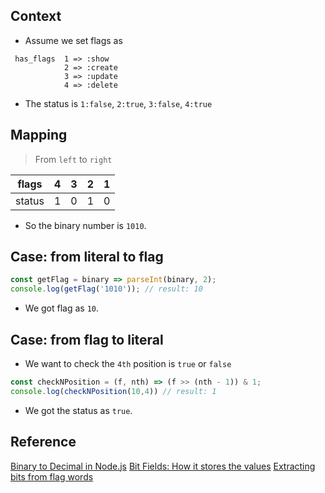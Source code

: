 ## Context
- Assume we set flags as
```
 has_flags  1 => :show
            2 => :create
            3 => :update
            4 => :delete
```
- The status is `1:false`, `2:true`, `3:false`, `4:true`

## Mapping
> From `left` to `right`

| flags | 4   | 3   | 2   | 1   |
| ----- | --- | --- | --- | --- |
| status    | 1   | 0   | 1   | 0   |
- So the binary number is `1010`.

## Case: from literal to flag
```javascript
const getFlag = binary => parseInt(binary, 2); 
console.log(getFlag('1010')); // result: 10
```
- We got flag as `10`.
## Case: from flag to literal
- We want to check the `4th` position is `true` or `false`
```javascript
const checkNPosition = (f, nth) => (f >> (nth - 1)) & 1;
console.log(checkNPosition(10,4)) // result: 1
```
- We got the status as `true`.



## Reference
[Binary to Decimal in Node.js](https://stackoverflow.com/questions/10258828/how-to-convert-binary-string-to-decimal)
[Bit Fields: How it stores the values](https://github.com/pboling/flag_shih_tzu#bit-fields-how-it-stores-the-values)
[Extracting bits from flag words](https://en.wikipedia.org/wiki/Bit_field#Extracting_bits_from_flag_words)
